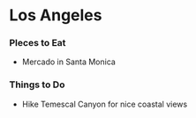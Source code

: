 # Los Angeles

### Pleces to Eat
- Mercado in Santa Monica

### Things to Do
- Hike Temescal Canyon for nice coastal views
